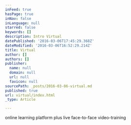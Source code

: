 ```yaml
---
inFeed: true
hasPage: true
inNav: false
inLanguage: null
starred: false
keywords: []
description: Intro Virtual
datePublished: '2016-03-06T17:45:29.368Z'
dateModified: '2016-03-06T16:52:29.214Z'
title: Virtual
author: []
authors: []
publisher:
  name: null
  domain: null
  url: null
  favicon: null
sourcePath: _posts/2016-03-06-virtual.md
published: true
url: virtual/index.html
_type: Article

---
```

online learning platform plus live face-to-face video-training